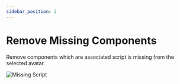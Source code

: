 ```yaml
---
sidebar_position: 2
---
```


# Remove Missing Components

Remove components which are associated script is missing from the selected avatar.

![Missing Script](/img/missing_script.png)
